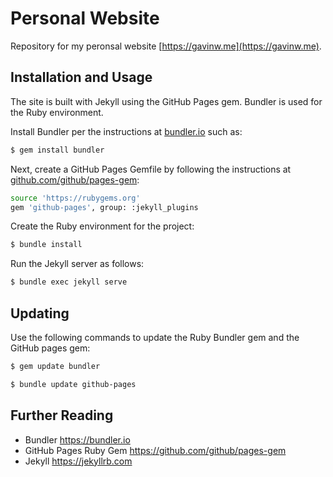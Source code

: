 # Personal Website

Repository for my peronsal website [https://gavinw.me](https://gavinw.me).

## Installation and Usage

The site is built with Jekyll using the GitHub Pages gem. Bundler is used for the Ruby environment.

Install Bundler per the instructions at [bundler.io](https://bundler.io) such as:

```bash
$ gem install bundler
```

Next, create a GitHub Pages Gemfile by following the instructions at [github.com/github/pages-gem](https://github.com/github/pages-gem):

```bash
source 'https://rubygems.org'
gem 'github-pages', group: :jekyll_plugins
```

Create the Ruby environment for the project:

```bash
$ bundle install
```

Run the Jekyll server as follows:

```bash
$ bundle exec jekyll serve
```

## Updating

Use the following commands to update the Ruby Bundler gem and the GitHub pages gem:

```bash
$ gem update bundler

$ bundle update github-pages
```

## Further Reading

- Bundler https://bundler.io
- GitHub Pages Ruby Gem https://github.com/github/pages-gem
- Jekyll https://jekyllrb.com
